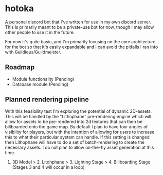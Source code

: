 # hotoka
A personal discord bot that I've written for use in my own discord server. This is primarily meant to be a private-use bot for now, though I may allow other people to use it in the future.

For now it's quite basic, and I'm primarily focusing on the core architecture for the bot so that it's easily expandable and I can avoid the pitfalls I ran into with Guildleus/Guildmeister.

## Roadmap

 - Module functionality (Pending)
 - Database module (Pending)



## Planned rendering pipeline

With this feasibility test I'm exploring the potential of dynamic 2D-assets. This will be handled by the "Lithophane" pre-rendering engine which will allow for assets to be pre-rendered into 2d textures that can then be billboarded onto the game map. By default I plan to have four angles of visibility for players, but with the intention of allowing for users to increase this to what their particular system can handle. If this setting is changed then Lithophane will have to do a set of batch-rendering to create the necessary assets. I do not plan to allow on-the-fly asset generation at this time.

1. 3D Model > 2. Litohphane > 3. Lighting Stage > 4. Billboarding Stage (Stages 3 and 4 will occur in a loop)
